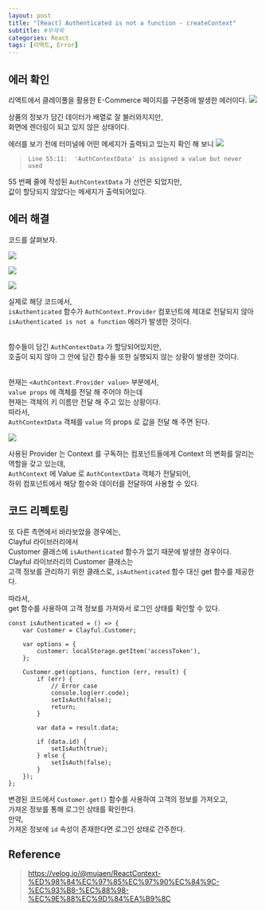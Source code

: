 ```yaml
---
layout: post
title: "[React] Authenticated is not a function - createContext"
subtitle: #부제목
categories: React
tags: [리액트, Error]
---
```


## 에러 확인

리액트에서 클레이풀을 활용한 E-Commerce 페이지를 구현중에 발생한 에러이다.
![](https://img1.daumcdn.net/thumb/R1280x0/?scode=mtistory2&fname=https%3A%2F%2Fblog.kakaocdn.net%2Fdn%2FokFc6%2Fbtr8ay12x8m%2FZTS8rkKXUv95oQKntq8pUK%2Fimg.png)

상품의 정보가 담긴 데이터가 배열로 잘 불러와지지만,<br>
화면에 렌더링이 되고 있지 않은 상태이다.<br>

에러를 보기 전에 터미널에 어떤 메세지가 출력되고 있는지 확인 해 보니
![](https://img1.daumcdn.net/thumb/R1280x0/?scode=mtistory2&fname=https%3A%2F%2Fblog.kakaocdn.net%2Fdn%2FVPDAe%2Fbtr753aJCr9%2FK4fQixh8ih88zHSD6cDKCk%2Fimg.png)

> `Line 55:11:  'AuthContextData' is assigned a value but never used`

55 번째 줄에 작성된 `AuthContextData` 가 선언은 되었지만,<br>
값이 할당되지 않았다는 메세지가 출력되어있다.

## 에러 해결

코드를 살펴보자.

![](https://img1.daumcdn.net/thumb/R1280x0/?scode=mtistory2&fname=https%3A%2F%2Fblog.kakaocdn.net%2Fdn%2FdiitJu%2Fbtr8axvh2va%2F00Js6xNE0VAwHbP6uTqb8K%2Fimg.jpg)

![](https://img1.daumcdn.net/thumb/R1280x0/?scode=mtistory2&fname=https%3A%2F%2Fblog.kakaocdn.net%2Fdn%2F26mDP%2Fbtr7267pPVL%2Fny7T1r0ZkzxyNYW5pdaS8k%2Fimg.jpg)

![](https://img1.daumcdn.net/thumb/R1280x0/?scode=mtistory2&fname=https%3A%2F%2Fblog.kakaocdn.net%2Fdn%2FcmVI5N%2Fbtr73Qb4Rzi%2FPuOOnPCk1HqzoSpqwM5nyk%2Fimg.jpg)

실제로 해당 코드에서,<br>
`isAuthenticated` 함수가 `AuthContext.Provider` 컴포넌트에 제대로 전달되지 않아 <br>
`isAuthenticated is not a function` 에러가 발생한 것이다.<br><br>

함수들이 담긴 `AuthContextData` 가 할당되어있지만,<bR>
호출이 되지 않아 그 안에 담긴 함수들 또한 실행되지 않는 상황이 발생한 것이다.<br><br>

현재는 `<AuthContext.Provider value>` 부분에서,<br>
`value props` 에 객체를 전달 해 주어야 하는데<br>
현재는 객체의 키 이름만 전달 해 주고 있는 상황이다.<br>
따라서,<br>
`AuthContextData` 객체를 `value` 의 props 로 값을 전달 해 주면 된다.

![](https://img1.daumcdn.net/thumb/R1280x0/?scode=mtistory2&fname=https%3A%2F%2Fblog.kakaocdn.net%2Fdn%2FbNWTtm%2Fbtr76ZZ8O2h%2FZFyyzk2HNTHKKsb8G1a3C1%2Fimg.jpg)

사용된 Provider 는 Context 를 구독하는 컴포넌트들에게 Context 의 변화를 알리는 역할을 갖고 있는데,<br>
`AuthContext` 에 Value 로 `AuthContextData` 객체가 전달되어,<br>
하위 컴포넌트에서 해당 함수와 데이터를 전달하여 사용할 수 있다.

## 코드 리펙토링

또 다른 측면에서 바라보았을 경우에는,<br>
Clayful 라이브러리에서<br>
Customer 클래스에 `isAuthenticated` 함수가 없기 때문에 발생한 경우이다.<br>
Clayful 라이브러리의 Customer 클래스는<br>
고객 정보를 관리하기 위한 클래스로, `isAuthenticated` 함수 대신 get 함수를 제공한다.<br>

따라서,<br>
get 함수를 사용하여 고객 정보를 가져와서 로그인 상태를 확인할 수 있다.

```JS
const isAuthenticated = () => {
    var Customer = Clayful.Customer;

    var options = {
        customer: localStorage.getItem('accessToken'),
    };

    Customer.get(options, function (err, result) {
        if (err) {
            // Error case
            console.log(err.code);
            setIsAuth(false);
            return;
        }

        var data = result.data;

        if (data.id) {
            setIsAuth(true);
        } else {
            setIsAuth(false);
        }
    });
};
```

변경된 코드에서 `Customer.get()` 함수를 사용하여 고객의 정보를 가져오고,<br>
가져온 정보를 통해 로그인 상태를 확인한다.<br>
만약,<br>
가져온 정보에 `id` 속성이 존재한다면 로그인 상태로 간주한다.

## Reference

> <https://velog.io/@mujaen/ReactContext-%ED%98%84%EC%97%85%EC%97%90%EC%84%9C-%EC%93%B8-%EC%88%98-%EC%9E%88%EC%9D%84%EA%B9%8C><br>
